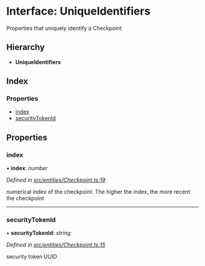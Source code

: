# Interface: UniqueIdentifiers

Properties that uniquely identify a Checkpoint

## Hierarchy

* **UniqueIdentifiers**

## Index

### Properties

* [index](_entities_checkpoint_.uniqueidentifiers.md#index)
* [securityTokenId](_entities_checkpoint_.uniqueidentifiers.md#securitytokenid)

## Properties

###  index

• **index**: *number*

*Defined in [src/entities/Checkpoint.ts:19](https://github.com/PolymathNetwork/polymath-sdk/blob/e8bbc1e/src/entities/Checkpoint.ts#L19)*

numerical index of the checkpoint. The higher the index, the more recent the checkpoint

___

###  securityTokenId

• **securityTokenId**: *string*

*Defined in [src/entities/Checkpoint.ts:15](https://github.com/PolymathNetwork/polymath-sdk/blob/e8bbc1e/src/entities/Checkpoint.ts#L15)*

security token UUID
